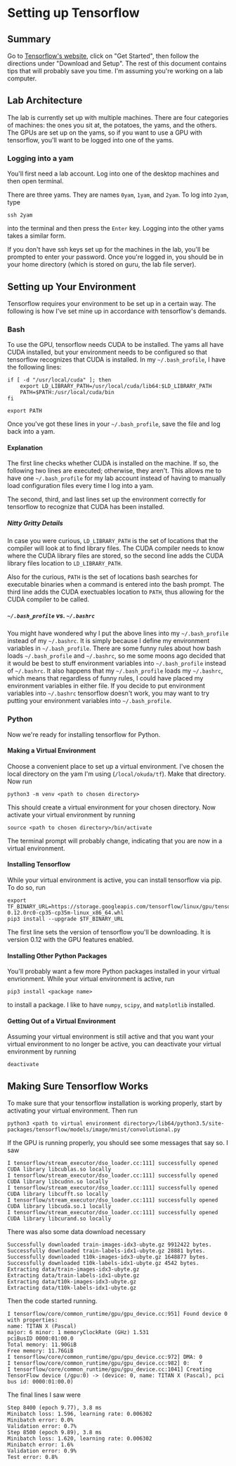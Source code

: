# Setting up Tensorflow

## Summary

Go to [Tensorflow's website](https://www.tensorflow.org), click on "Get
Started", then follow the directions under "Download and Setup".  The rest of
this document contains tips that will probably save you time.  I'm assuming
you're working on a lab computer.

## Lab Architecture

The lab is currently set up with multiple machines.  There are four categories
of machines:  the ones you sit at, the potatoes, the yams, and the others.  The
GPUs are set up on the yams, so if you want to use a GPU with tensorflow,
you'll want to be logged into one of the yams.

### Logging into a yam

You'll first need a lab account.  Log into one of the desktop machines and then
open terminal.

There are three yams.  They are names `0yam`, `1yam`, and `2yam`.  To log into
`2yam`, type
```
ssh 2yam
```
into the terminal and then press the `Enter` key.  Logging into the other yams
takes a similar form.

If you don't have ssh keys set up for the machines in the lab, you'll be
prompted to enter your password.  Once you're logged in, you should be in your
home directory (which is stored on guru, the lab file server).

## Setting up Your Environment

Tensorflow requires your environment to be set up in a certain way.  The
following is how I've set mine up in accordance with tensorflow's demands.

### Bash

To use the GPU, tensorflow needs CUDA to be installed.  The yams all have CUDA
installed, but your environment needs to be configured so that tensorflow
recognizes that CUDA is installed.  In my `~/.bash_profile`, I have the
following lines:
```
if [ -d "/usr/local/cuda" ]; then
    export LD_LIBRARY_PATH=/usr/local/cuda/lib64:$LD_LIBRARY_PATH
    PATH=$PATH:/usr/local/cuda/bin
fi

export PATH
```
Once you've got these lines in your `~/.bash_profile`, save the file and log
back into a yam.

#### Explanation

The first line checks whether CUDA is installed on the machine.  If so, the
following two lines are executed; otherwise, they aren't.  This allows me to
have one `~/.bash_profile` for my lab account instead of having to manually
load configuration files every time I log into a yam.

The second, third, and last lines set up the environment correctly for
tensorflow to recognize that CUDA has been installed.

##### Nitty Gritty Details

In case you were curious, `LD_LIBRARY_PATH` is the set of locations that the
compiler will look at to find library files.  The CUDA compiler needs to know
where the CUDA library files are stored, so the second line adds the CUDA
library files location to `LD_LIBRARY_PATH`.

Also for the curious, `PATH` is the set of locations bash searches for
executable binaries when a command is entered into the bash prompt.  The third
line adds the CUDA exectuables location to `PATH`, thus allowing for the CUDA
compiler to be called.

##### `~/.bash_profile` vs. `~/.bashrc`

You might have wondered why I put the above lines into my `~/.bash_profile`
instead of my `~/.bashrc`.  It is simply because I define my environment
variables in `~/.bash_profile`.  There are some funny rules about how bash
loads `~/.bash_profile` and `~/.bashrc`, so me some moons ago decided that it
would be best to stuff environment variables into `~/.bash_profile` instead of
`~/.bashrc`.  It also happens that my `~/.bash_profile` loads my `~/.bashrc`,
which means that regardless of funny rules, I could have placed my environment
variables in either file.  If you decide to put environment variables into
`~/.bashrc` tensorflow doesn't work, you may want to try putting your
environment variables into `~/.bash_profile`.

### Python

Now we're ready for installing tensorflow for Python.

#### Making a Virtual Environment

Choose a convenient place to set up a virtual environment.  I've chosen the
local directory on the yam I'm using (`/local/okuda/tf`).  Make that directory.
Now run
```
python3 -m venv <path to chosen directory>
```
This should create a virtual environment for your chosen directory.  Now
activate your virtual environment by running
```
source <path to chosen directory>/bin/activate
```
The terminal prompt will probably change, indicating that you are now in a
virtual environment.

#### Installing Tensorflow

While your virtual environment is active, you can install tensorflow via pip.
To do so, run
```
export TF_BINARY_URL=https://storage.googleapis.com/tensorflow/linux/gpu/tensorflow_gpu-0.12.0rc0-cp35-cp35m-linux_x86_64.whl
pip3 install --upgrade $TF_BINARY_URL
```
The first line sets the version of tensorflow you'll be downloading.  It is
version 0.12 with the GPU features enabled.

#### Installing Other Python Packages

You'll probably want a few more Python packages installed in your virtual
envrionment.  While your virtual environment is active, run
```
pip3 install <package name>
```
to install a package.  I like to have `numpy`, `scipy`, and `matplotlib`
installed.

#### Getting Out of a Virtual Environment

Assuming your virtual environment is still active and that you want your
virtual environment to no longer be active, you can deactivate your virtual
environment by running
```
deactivate
```

## Making Sure Tensorflow Works

To make sure that your tensorflow installation is working properly, start by
activating your virtual environment.  Then run
```
python3 <path to virtual environment directory>/lib64/python3.5/site-packages/tensorflow/models/image/mnist/convolutional.py
```
If the GPU is running properly, you should see some messages that say so.  I saw
```
I tensorflow/stream_executor/dso_loader.cc:111] successfully opened CUDA library libcublas.so locally
I tensorflow/stream_executor/dso_loader.cc:111] successfully opened CUDA library libcudnn.so locally
I tensorflow/stream_executor/dso_loader.cc:111] successfully opened CUDA library libcufft.so locally
I tensorflow/stream_executor/dso_loader.cc:111] successfully opened CUDA library libcuda.so.1 locally
I tensorflow/stream_executor/dso_loader.cc:111] successfully opened CUDA library libcurand.so locally
```
There was also some data download necessary
```
Successfully downloaded train-images-idx3-ubyte.gz 9912422 bytes.
Successfully downloaded train-labels-idx1-ubyte.gz 28881 bytes.
Successfully downloaded t10k-images-idx3-ubyte.gz 1648877 bytes.
Successfully downloaded t10k-labels-idx1-ubyte.gz 4542 bytes.
Extracting data/train-images-idx3-ubyte.gz
Extracting data/train-labels-idx1-ubyte.gz
Extracting data/t10k-images-idx3-ubyte.gz
Extracting data/t10k-labels-idx1-ubyte.gz
```
Then the code started running.
```
I tensorflow/core/common_runtime/gpu/gpu_device.cc:951] Found device 0 with properties: 
name: TITAN X (Pascal)
major: 6 minor: 1 memoryClockRate (GHz) 1.531
pciBusID 0000:01:00.0
Total memory: 11.90GiB
Free memory: 11.76GiB
I tensorflow/core/common_runtime/gpu/gpu_device.cc:972] DMA: 0 
I tensorflow/core/common_runtime/gpu/gpu_device.cc:982] 0:   Y 
I tensorflow/core/common_runtime/gpu/gpu_device.cc:1041] Creating TensorFlow device (/gpu:0) -> (device: 0, name: TITAN X (Pascal), pci bus id: 0000:01:00.0)
```
The final lines I saw were
```
Step 8400 (epoch 9.77), 3.8 ms
Minibatch loss: 1.596, learning rate: 0.006302
Minibatch error: 0.0%
Validation error: 0.7%
Step 8500 (epoch 9.89), 3.8 ms
Minibatch loss: 1.620, learning rate: 0.006302
Minibatch error: 1.6%
Validation error: 0.9%
Test error: 0.8%
```
